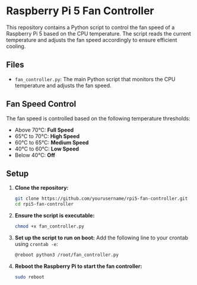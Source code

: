 # Raspberry Pi 5 Fan Controller

This repository contains a Python script to control the fan speed of a Raspberry Pi 5 based on the CPU temperature. The script reads the current temperature and adjusts the fan speed accordingly to ensure efficient cooling.

## Files

- `fan_controller.py`: The main Python script that monitors the CPU temperature and adjusts the fan speed.

## Fan Speed Control

The fan speed is controlled based on the following temperature thresholds:

- Above 70°C: **Full Speed**
- 65°C to 70°C: **High Speed**
- 60°C to 65°C: **Medium Speed**
- 40°C to 60°C: **Low Speed**
- Below 40°C: **Off**

## Setup

1. **Clone the repository:**
    ```bash
    git clone https://github.com/yourusername/rpi5-fan-controller.git
    cd rpi5-fan-controller
    ```

2. **Ensure the script is executable:**
    ```bash
    chmod +x fan_controller.py
    ```

3. **Set up the script to run on boot:**
    Add the following line to your crontab using `crontab -e`:
    ```bash
    @reboot python3 /root/fan_controller.py
    ```

4. **Reboot the Raspberry Pi to start the fan controller:**
    ```bash
    sudo reboot
    ```


